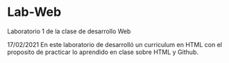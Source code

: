 # Lab-Web
Laboratorio 1 de la clase de desarrollo Web

17/02/2021
En este laboratorio de desarrolló un curriculum en HTML con el proposito de practicar lo aprendido en clase sobre HTML y Github.
